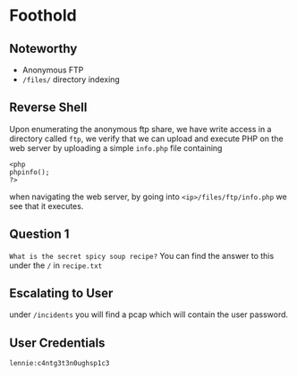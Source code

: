 # Foothold


## Noteworthy 
- Anonymous FTP  
- `/files/` directory indexing 


## Reverse Shell
Upon enumerating the anonymous ftp share, we have write access in a directory called `ftp`, we verify that we can upload and execute PHP on the web server by uploading a simple `info.php` file containing
```
<php
phpinfo();
?>
```
when navigating the web server, by going into `<ip>/files/ftp/info.php` we see that it executes. 


## Question 1 
`What is the secret spicy soup recipe?`
You can find the answer to this under the `/` in `recipe.txt`


## Escalating to User
under `/incidents` you will find a pcap which will contain the user password.

## User Credentials
`lennie:c4ntg3t3n0ughsp1c3`